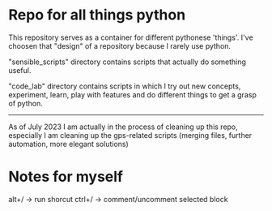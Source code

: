 # Repo for all things python
This repository serves as a container for different pythonese 'things'. I've choosen that "design" of a repository because I rarely use python.

"sensible_scripts" directory contains scripts that actually do something useful.

"code_lab" directory contains scripts in which I try out new concepts, experiment, learn, play with features and do different things to get a grasp of python.

---
As of July 2023 I am actually in the process of cleaning up this repo, especially I am cleaning up the gps-related scripts (merging files, further automation, more elegant solutions)

# Notes for myself
alt+/  -> run shorcut
ctrl+/ -> comment/uncomment selected block